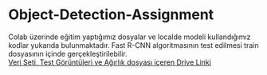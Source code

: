 # Object-Detection-Assignment
Colab üzerinde eğitim yaptığımız dosyalar ve localde modeli kullandığımız kodlar yukarıda bulunmaktadır. Fast R-CNN algoritmasının test edilmesi train dosyasının içinde gerçekleştirilebilir.<br>
[Veri Seti, Test Görüntüleri ve Ağırlık dosyası içeren Drive Linki](https://drive.google.com/drive/folders/1OQ-FE_LdO4oLulo_yghf8AeDAdx6UCMW?usp=sharing)
